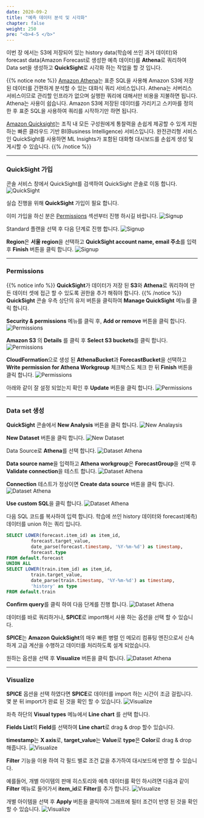 ```yaml
---
date: 2020-09-2
title: "예측 데이터 분석 및 시각화"
chapter: false
weight: 250
pre: "<b>4-5 </b>"
---
```



이번 장 에서는 S3에 저장되어 있는 history data(학습에 쓰인 과거 데이터)와 forecast data(Amazon Forecast로 생성한 예측 데이터)를 **Athena**로 쿼리하여 Data set을 생성하고 **QuickSight**로 시각화 하는 작업을 할 것 입니다.

{{% notice note %}}
[Amazon Athena](https://aws.amazon.com/ko/athena/?nc1=h_ls&whats-new-cards.sort-by=item.additionalFields.postDateTime&whats-new-cards.sort-order=desc)는 표준 SQL을 사용해 Amazon S3에 저장된 데이터를 간편하게 분석할 수 있는 대화식 쿼리 서비스입니다. Athena는 서버리스 서비스이므로 관리할 인프라가 없으며 실행한 쿼리에 대해서만 비용을 지불하면 됩니다.
Athena는 사용이 쉽습니다. Amazon S3에 저장된 데이터를 가리키고 스키마를 정의한 후 표준 SQL을 사용하여 쿼리를 시작하기만 하면 됩니다. 

[Amazon Quicksight](https://aws.amazon.com/ko/quicksight/?nc2=type_a)는 조직 내 모든 구성원에게 통찰력을 손쉽게 제공할 수 있게 지원하는 빠른 클라우드 기반 BI(Business Intelligence) 서비스입니다. 완전관리형 서비스인 QuickSight를 사용하면 ML Insights가 포함된 대화형 대시보드를 손쉽게 생성 및 게시할 수 있습니다.
{{% /notice %}}

***
### QuickSight 가입
콘솔 서비스 창에서 QuickSight를 검색하여 QuickSight 콘솔로 이동 합니다.
![QuickSight](/images/mlops/quicksight.png)

실습 진행을 위해 **QuickSight** 가입이 필요 합니다.

이미 가입을 하신 분은 [Permissions](#permissions) 섹션부터 진행 하시길 바랍니다.
![Signup](/images/mlops/sign-up.png)

Standard 플랜을 선택 후 다음 단계로 진행 합니다.
![Signup](/images/mlops/standard.png)

**Region**은 **서울 region**을 선택하고 **QuickSight account name, email 주소**를 입력 후 **Finish** 버튼을 클릭 합니다.
![Signup](/images/mlops/signup3.png)

***
### Permissions
{{% notice info %}}
**QuickSight**가 데이터가 저장 된 **S3**와 **Athena**로 쿼리하여 만든 데이터 셋에 접근 할 수 있도록 권한을 추가 해줘야 합니다.
{{% /notice %}}
**QuickSight** 콘솔 우측 상단의 유저 버튼을 클릭하여 **Manage QuickSight** 메뉴를 클릭 합니다.

**Security & permissions** 메뉴를 클릭 후, **Add or remove** 버튼을 클릭 합니다.
![Permissions](/images/mlops/permission.png)

**Amazon S3** 의 **Details** 를 클릭 후 **Select S3 buckets**를 클릭 합니다.
![Permissions](/images/mlops/permission2.png)

**CloudFormation**으로 생성 된 **AthenaBucket**과 **ForecastBucket**을 선택하고 **Write permission for Athena Workgroup** 체크박스도 체크 한 뒤 **Finish** 버튼을 클릭 합니다.
![Permissions](/images/mlops/permission3.png)

아래와 같이 잘 설정 되었는지 확인 후 **Update** 버튼을 클릭 합니다.
![Permissions](/images/mlops/permission4.png)

***
### Data set 생성
**QuickSight** 콘솔에서 **New Analysis** 버튼을 클릭 합니다.
![New Analaysis](/images/mlops/new-analysis.png)

**New Dataset** 버튼을 클릭 합니다.
![New Dataset](/images/mlops/new-dataset.png)

Data Source로 **Athena**를 선택 합니다.
![Dataset Athena](/images/mlops/dataset-athena.png)

**Data source name**을 입력하고 **Athena workgroup**은 **ForecastGroup**을 선택 후 **Validate connection**을 테스트 합니다.
![Dataset Athena](/images/mlops/athena1.png)

**Connection** 테스트가 정상이면 **Create data source** 버튼을 클릭 합니다.
![Dataset Athena](/images/mlops/athena2.png)

**Use custom SQL**을 클릭 합니다.
![Dataset Athena](/images/mlops/customsql.png)

다음 SQL 코드를 복사하여 입력 합니다. 학습에 쓰인 history 데이터와 forecast(예측) 데이터를 union 하는 쿼리 입니다.
```sql
SELECT LOWER(forecast.item_id) as item_id,
         forecast.target_value,
         date_parse(forecast.timestamp, '%Y-%m-%d') as timestamp,
         forecast.type
FROM default.forecast
UNION ALL
SELECT LOWER(train.item_id) as item_id,
         train.target_value,
         date_parse(train.timestamp, '%Y-%m-%d') as timestamp,
         'history' as type
FROM default.train
```
**Confirm query**를 클릭 하여 다음 단계를 진행 합니다.
![Dataset Athena](/images/mlops/customsql2.png)

데이터를 바로 쿼리하거나, **SPICE**로 import해서 사용 하는 옵션을 선택 할 수 있습니다.

**SPICE**는 **Amazon QuickSight**의 매우 빠른 병렬 인 메모리 컴퓨팅 엔진으로서 신속하게 고급 계산을 수행하고 데이터를 처리하도록 설계 되었습니다.

원하는 옵션을 선택 후 **Visualize** 버튼을 클릭 합니다.
![Dataset Athena](/images/mlops/spice.png)

***
### Visualize

**SPICE** 옵션을 선택 하였다면 **SPICE**로 데이터를 import 하는 시간이 조금 걸립니다. 몇 분 뒤 import가 완료 된 것을 확인 할 수 있습니다.
![Visualize](/images/mlops/spice2.png)

좌측 하단의 **Visual types** 메뉴에서 **Line chart** 를 선택 합니다.

**Fields List**의 **Field**를 선택하여 **Line chart**로 drag & drop 할수 있습니다.

**timestamp**는 **X axis**로, **target_value**는 **Value**로 **type**은 **Color**로 drag & drop 해줍니다.
![Visualize](/images/mlops/vis1.png)

**Filter** 기능을 이용 하여 각 필드 별로 조건 값을 추가하여 대시보드에 반영 할 수 있습니다.

예를들어, 개별 아이템의 판매 히스토리와 예측 데이터를 확인 하시려면 다음과 같이 **Filter** 메뉴로 들어가서 **item_id**로 **Filter**를 추가 합니다.
![Visualize](/images/mlops/filter.png)

개별 아이템을 선택 후 **Apply** 버튼을 클릭하여 그래프에 필터 조건이 반영 된 것을 확인 할 수 있습니다.
![Visualize](/images/mlops/filter2.png)